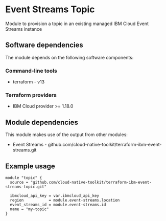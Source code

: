 # Event Streams Topic

Module to provision a topic in an existing managed IBM Cloud Event Streams instance

## Software dependencies

The module depends on the following software components:

### Command-line tools

- terraform - v13

### Terraform providers

- IBM Cloud provider >= 1.18.0

## Module dependencies

This module makes use of the output from other modules:

- Event Streams - github.com/cloud-native-toolkit/terraform-ibm-event-streams.git

## Example usage

```hcl-terraform
module "topic" {
  source = "github.com/cloud-native-toolkit/terraform-ibm-event-streams-topic.git"

  ibmcloud_api_key = var.ibmcloud_api_key
  region           = module.event-streams.location
  event_streams_id = module.event-streams.id
  name = "my-topic"
}
```


